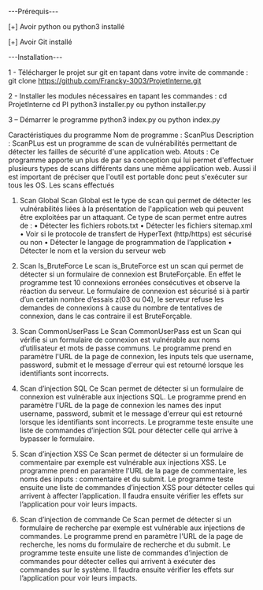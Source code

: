 ---Prérequis---

[+] Avoir python ou python3 installé

[+] Avoir Git installé

---Installation---

1 - Télécharger le projet sur git en tapant dans votre invite de commande :
git clone https://github.com/Francky-3003/ProjetInterne.git

2 - Installer les modules nécessaires en tapant les commandes :
cd ProjetInterne
cd PI
python3 installer.py  ou python installer.py

3 – Démarrer le programme
python3 index.py  ou python index.py

 

Caractéristiques du programme
Nom de programme : ScanPlus
Description : ScanPLus est un programme de scan de vulnérabilités permettant de détecter les failles de sécurité d'une application web.
Atouts : Ce programme apporte un plus de par sa conception qui lui permet d'effectuer plusieurs types de scans différents dans une même application web. Aussi il est important de préciser que l'outil est portable donc peut s'exécuter sur tous les OS.
Les scans effectués
1) Scan Global
Scan Global est le type de scan qui permet de détecter les vulnérabilités liées à la présentation de l'application web qui peuvent être exploitées par un attaquant. Ce type de scan permet entre autres de :
•	Détecter les fichiers robots.txt
•	Détecter les fichiers sitemap.xml
•	Voir si le protocole de transfert de HyperText (http/https) est sécurisé ou non
•	Détecter le langage de programmation de l’application
•	Détecter le nom et la version du serveur web
 
2) Scan Is_BruteForce
Le scan is_BruteForce est un scan qui permet de détecter si un formulaire de connexion est BruteForçable. En effet le programme test 10 connexions erronées consécutives et observe la réaction du serveur. Le formulaire de connexion est sécurisé si à partir d’un certain nombre d’essais z(03 ou 04), le serveur refuse les demandes de connexions à cause du nombre de tentatives de connexion, dans le cas contraire il est BruteForçable. 
 
3) Scan CommonUserPass
Le Scan CommonUserPass est un Scan qui vérifie si un formulaire de connexion est vulnérable aux noms d’utilisateur et mots de passe communs. Le programme prend en paramètre l'URL de la page de connexion, les inputs tels que username, password, submit et le message d'erreur qui est retourné lorsque les identifiants sont incorrects. 
 
4) Scan d’injection SQL
Ce Scan permet de détecter si un formulaire de connexion est vulnérable aux injections SQL. Le programme prend en paramètre l'URL de la page de connexion les names des input username, password, submit et le message d'erreur qui est retourné lorsque les identifiants sont incorrects. Le programme teste ensuite une liste de commandes d’injection SQL pour détecter celle qui arrive à bypasser le formulaire.
  

5) Scan d’injection XSS
Ce Scan permet de détecter si un formulaire de commentaire par exemple est vulnérable aux injections XSS. Le programme prend en paramètre l'URL de la page de commentaire, les noms des inputs : commentaire et du submit. Le programme teste ensuite une liste de commandes d’injection XSS pour détecter celles qui arrivent à affecter l’application. Il faudra ensuite vérifier les effets sur l’application pour voir leurs impacts. 
 
6) Scan d’injection de commande
Ce Scan permet de détecter si un formulaire de recherche par exemple est vulnérable aux injections de commandes. Le programme prend en paramètre l'URL de la page de recherche, les noms du formulaire de recherche et du submit. Le programme teste ensuite une liste de commandes d’injection de commandes pour détecter celles qui arrivent à exécuter des commandes sur le système. Il faudra ensuite vérifier les effets sur l’application pour voir leurs impacts. 
 
